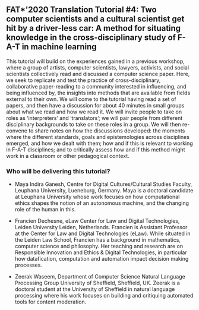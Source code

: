 ## FAT*'2020 Translation Tutorial #4: Two computer scientists and a cultural scientist get hit by a driver-less car: A method for situating knowledge in the cross-disciplinary study of F-A-T in machine learning

This tutorial will build on the experiences gained in a previous workshop, where a group of artists, computer scientists, lawyers, activists, and social scientists collectively read and discussed a computer science paper. Here, we seek to replicate and test the practice of cross-disciplinary, collaborative paper-reading to a community interested in influencing, and being influenced by, the insights into methods that are available from fields external to their own. We will come to the tutorial having read a set of papers, and then have a discussion for about 40 minutes in small groups about what we read and how we read it. We will invite people to take on roles as ‘interpreters’ and ‘translators’; we will pair people from different disciplinary backgrounds to take on these roles in a group. We will then re-convene to share notes on how the discussions developed:  the moments where the different standards, goals and epistemologies across disciplines emerged, and how we dealt with them; how and if this is relevant to working in F-A-T disciplines; and to critically assess how and if this method might work in a classroom or other pedagogical context.

### Who will be delivering this tutorial?

- Maya Indira Ganesh, Centre for Digital Cultures/Cultural Studies Faculty, Leuphana University, Lueneburg, Germany. Maya is a doctoral candidate at Leuphana University whose work focuses on how computational ethics shapes the notion of an autonomous machine, and the changing role of the human in this.

- Francien Dechesne,  eLaw Center for Law and Digital Technologies,  Leiden University Leiden, Netherlands. Francien is Assistant Professor at the Center for Law and Digital Technologies (eLaw). While situated in the Leiden Law School, Francien has a background in mathematics, computer science and philosophy. Her teaching and research are on Responsible Innovation and Ethics & Digital Technologies, in particular how datafication, computation and automation impact decision making processes.

- Zeerak Waseem, Department of Computer Science Natural Language Processing Group University of Sheffield, Sheffield, UK.  Zeerak is a doctoral student at the University of Sheffield in natural language processing where his work focuses on building and critiquing automated tools for content moderation.
